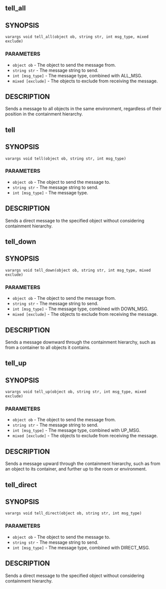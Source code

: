 ## tell_all

## SYNOPSIS

    varargs void tell_all(object ob, string str, int msg_type, mixed exclude)

### PARAMETERS

* `object ob` - The object to send the message from.
* `string str` - The message string to send.
* `int [msg_type]` - The message type, combined with ALL_MSG.
* `mixed [exclude]` - The objects to exclude from receiving the message.

## DESCRIPTION

Sends a message to all objects in the same environment, regardless
of their position in the containment hierarchy.

## tell

## SYNOPSIS

    varargs void tell(object ob, string str, int msg_type)

### PARAMETERS

* `object ob` - The object to send the message to.
* `string str` - The message string to send.
* `int [msg_type]` - The message type.

## DESCRIPTION

Sends a direct message to the specified object without considering
containment hierarchy.

## tell_down

## SYNOPSIS

    varargs void tell_down(object ob, string str, int msg_type, mixed exclude)

### PARAMETERS

* `object ob` - The object to send the message from.
* `string str` - The message string to send.
* `int [msg_type]` - The message type, combined with DOWN_MSG.
* `mixed [exclude]` - The objects to exclude from receiving the message.

## DESCRIPTION

Sends a message downward through the containment hierarchy, such
as from a container to all objects it contains.

## tell_up

## SYNOPSIS

    varargs void tell_up(object ob, string str, int msg_type, mixed exclude)

### PARAMETERS

* `object ob` - The object to send the message from.
* `string str` - The message string to send.
* `int [msg_type]` - The message type, combined with UP_MSG.
* `mixed [exclude]` - The objects to exclude from receiving the message.

## DESCRIPTION

Sends a message upward through the containment hierarchy, such as
from an object to its container, and further up to the room or
environment.

## tell_direct

## SYNOPSIS

    varargs void tell_direct(object ob, string str, int msg_type)

### PARAMETERS

* `object ob` - The object to send the message to.
* `string str` - The message string to send.
* `int [msg_type]` - The message type, combined with DIRECT_MSG.

## DESCRIPTION

Sends a direct message to the specified object without considering
containment hierarchy.

